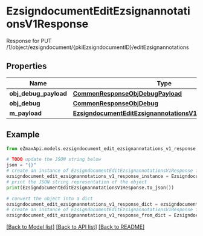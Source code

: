 # EzsigndocumentEditEzsignannotationsV1Response

Response for PUT /1/object/ezsigndocument/{pkiEzsigndocumentID}/editEzsignannotations

## Properties

Name | Type | Description | Notes
------------ | ------------- | ------------- | -------------
**obj_debug_payload** | [**CommonResponseObjDebugPayload**](CommonResponseObjDebugPayload.md) |  | 
**obj_debug** | [**CommonResponseObjDebug**](CommonResponseObjDebug.md) |  | [optional] 
**m_payload** | [**EzsigndocumentEditEzsignannotationsV1ResponseMPayload**](EzsigndocumentEditEzsignannotationsV1ResponseMPayload.md) |  | 

## Example

```python
from eZmaxApi.models.ezsigndocument_edit_ezsignannotations_v1_response import EzsigndocumentEditEzsignannotationsV1Response

# TODO update the JSON string below
json = "{}"
# create an instance of EzsigndocumentEditEzsignannotationsV1Response from a JSON string
ezsigndocument_edit_ezsignannotations_v1_response_instance = EzsigndocumentEditEzsignannotationsV1Response.from_json(json)
# print the JSON string representation of the object
print(EzsigndocumentEditEzsignannotationsV1Response.to_json())

# convert the object into a dict
ezsigndocument_edit_ezsignannotations_v1_response_dict = ezsigndocument_edit_ezsignannotations_v1_response_instance.to_dict()
# create an instance of EzsigndocumentEditEzsignannotationsV1Response from a dict
ezsigndocument_edit_ezsignannotations_v1_response_from_dict = EzsigndocumentEditEzsignannotationsV1Response.from_dict(ezsigndocument_edit_ezsignannotations_v1_response_dict)
```
[[Back to Model list]](../README.md#documentation-for-models) [[Back to API list]](../README.md#documentation-for-api-endpoints) [[Back to README]](../README.md)



